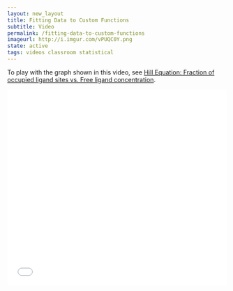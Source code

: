 ```yaml
---
layout: new_layout
title: Fitting Data to Custom Functions
subtitle: Video
permalink: /fitting-data-to-custom-functions
imageurl: http://i.imgur.com/vPUQC0Y.png
state: active
tags: videos classroom statistical
---
```


To play with the graph shown in this video, see [Hill Equation: Fraction of occupied ligand sites vs. Free ligand concentration](https://plot.ly/2503/~chris/).

<div>
<iframe src="//player.vimeo.com/video/102278229" width="800" height="450" frameborder="0" allowfullscreen="allowfullscreen" style="max-width: 100% !important; max-height: auto!important;"></iframe>
</div>
